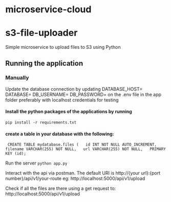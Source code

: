 # microservice-cloud
# s3-file-uploader
Simple microservice to upload files to S3 using Python

## Running the application
### Manually
Update the database connection by updating
DATABASE_HOST=
DATABASE=
DB_USERNAME=
DB_PASSWORD=
on the .env file in the app folder preferably with localhost credentials for testing


#### Install the python packages of the applications by running 
```pip install -r requirements.txt```
#### create a table in your database with the following:
``` CREATE TABLE mydatabase.files (   id INT NOT NULL AUTO_INCREMENT,   filename VARCHAR(255) NOT NULL,   url VARCHAR(255) NOT NULL,   PRIMARY KEY (id);```


Run the server 
```python app.py```

Interact with the api via postman. The default URI is http://{your url}:{port number}/api/v1/your-route eg: http://localhost:5000/api/v1/upload

Check if all the files are there using a get request to: 
http://localhost:5000/api/v1/upload

